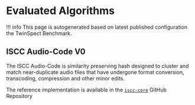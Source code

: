 # Evaluated Algorithms

!!! info
    This page is autogenerated based on latest published configuration the TwinSpect Benchmark.

## ISCC Audio-Code V0

The ISCC Audio-Code is similarity preserving hash designed to cluster and match near-duplicate audio
files that have undergone format conversion, transcoding, compression and other minor edits.

The reference implementation is available in the
[`iscc-core`](https://github.com/iscc/iscc-core/blob/main/iscc_core/code_content_audio.py) GitHub
Repository
